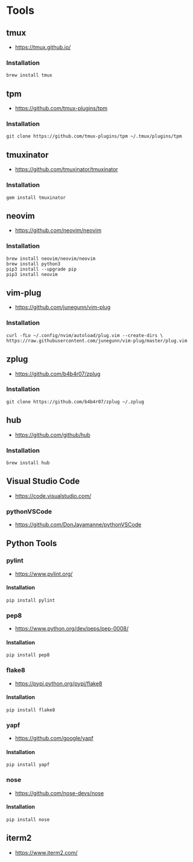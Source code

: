 # Tools

## tmux
* https://tmux.github.io/

### Installation
    brew install tmux

## tpm
* https://github.com/tmux-plugins/tpm

### Installation
    git clone https://github.com/tmux-plugins/tpm ~/.tmux/plugins/tpm

## tmuxinator
* https://github.com/tmuxinator/tmuxinator

### Installation
	gem install tmuxinator

## neovim
* https://github.com/neovim/neovim

### Installation
	brew install neovim/neovim/neovim
	brew install python3
	pip3 install --upgrade pip
	pip3 install neovim

## vim-plug
* https://github.com/junegunn/vim-plug

### Installation
    curl -fLo ~/.config/nvim/autoload/plug.vim --create-dirs \
    https://raw.githubusercontent.com/junegunn/vim-plug/master/plug.vim

## zplug    
* https://github.com/b4b4r07/zplug

### Installation
    git clone https://github.com/b4b4r07/zplug ~/.zplug

## hub
* https://github.com/github/hub

### Installation
    brew install hub

## Visual Studio Code
* https://code.visualstudio.com/

### pythonVSCode
* https://github.com/DonJayamanne/pythonVSCode

## Python Tools
### pylint
* https://www.pylint.org/

#### Installation
    pip install pylint

### pep8
* https://www.python.org/dev/peps/pep-0008/

#### Installation
    pip install pep8

### flake8
* https://pypi.python.org/pypi/flake8

#### Installation
    pip install flake8

### yapf
* https://github.com/google/yapf

#### Installation
    pip install yapf

### nose
* https://github.com/nose-devs/nose

#### Installation
    pip install nose

## iterm2
* https://www.iterm2.com/
